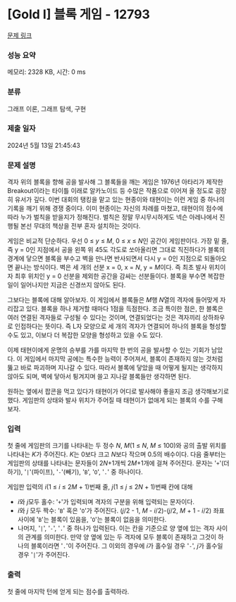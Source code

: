 # [Gold I] 블록 게임 - 12793 

[문제 링크](https://www.acmicpc.net/problem/12793) 

### 성능 요약

메모리: 2328 KB, 시간: 0 ms

### 분류

그래프 이론, 그래프 탐색, 구현

### 제출 일자

2024년 5월 13일 21:45:43

### 문제 설명

<p>격자 위의 블록을 향해 공을 발사해 그 블록들을 깨는 게임은 1976년 아타리가 제작한 Breakout이라는 타이틀 이래로 알카노이드 등 수많은 작품으로 이어져 올 정도로 굉장히 유서가 깊다. 이번 대회의 탱킹을 맡고 있는 현종이와 태현이는 이런 게임 중 하나의 기록을 깨기 위해 경쟁 중이다. 이미 현종이는 자신의 차례를 마쳤고, 태현이의 점수에 따라 누가 벌칙을 받을지가 정해진다. 벌칙은 정말 무시무시하게도 넥슨 아레나에서 진행될 본선 무대의 책상을 전부 혼자 설치하는 것이다.</p>

<p>게임은 비교적 단순하다. 우선 0 ≤ <em>y</em> ≤ <em>M</em>, 0 ≤ <em>x</em> ≤ <em>N</em>인 공간이 게임판이다. 가장 밑 줄, 즉 y = 0인 지점에서 공을 왼쪽 위 45도 각도로 쏘아올리면 그대로 직진하다가 블록의 경계에 닿으면 블록을 부수고 벽을 만나면 반사되면서 다시 y = 0인 지점으로 되돌아오면 끝나는 방식이다. 벽은 세 개의 선분 x = 0, x = <em>N</em>, y = <em>M</em>이다. 즉 최초 발사 위치이자 최후 위치인 y = 0 선분을 제외한 공간을 감싸는 선분들이다. 블록을 부수면 복잡한 일이 일어나지만 지금은 신경쓰지 않아도 된다.</p>

<p>그보다는 블록에 대해 알아보자. 이 게임에서 블록들은 <em>M</em>행 <em>N</em>열의 격자에 들어맞게 자리잡고 있다. 블록을 하나 제거할 때마다 1점을 득점한다. 조금 특이한 점은, 한 블록은 여러 연결된 격자들로 구성될 수 있다는 것이며, 연결되었다는 것은 격자끼리 상하좌우로 인접하다는 뜻이다. 즉 L자 모양으로 세 개의 격자가 연결되어 하나의 블록을 형성할 수도 있고, 이보다 더 복잡한 모양을 형성하고 있을 수도 있다.</p>

<p>이제 태현이에게 운명의 승부를 가를 마지막 한 번의 공을 발사할 수 있는 기회가 남았다. 이 게임에서 마지막 공에는 특수한 능력이 주어져서, 블록이 존재하지 않는 것처럼 뚫고 바로 파괴하며 지나갈 수 있다. 따라서 블록에 닿았을 때 어떻게 될지는 생각하지 않아도 되며, 벽에 닿아서 튕겨지며 쓸고 지나갈 블록들만 생각하면 된다.</p>

<p>원하는 옆에서 팝콘을 먹고 있다가 태현이가 어디로 발사해야 좋을지 조금 생각해보기로 했다. 게임판의 상태와 발사 위치가 주어질 때 태현이가 없애게 되는 블록의 수를 구해 보자.</p>

### 입력 

 <p>첫 줄에 게임판의 크기를 나타내는 두 정수 <em>N</em>, <em>M</em>(1 ≤ <em>N</em>, <em>M</em> ≤ 100)와 공의 출발 위치를 나타내는 <em>K</em>가 주어진다. <em>K</em>는 0보다 크고 <em>N</em>보다 작으며 0.5의 배수이다. 다음 줄부터는 게임판의 상태를 나타내는 문자들이 2<em>N</em>+1개씩 2<em>M</em>+1개에 걸쳐 주어진다. 문자는 '<code>+</code>'(더하기), '<code>|</code>'(파이프), '<code>-</code>'(빼기), '<code>B</code>', '<code>O</code>', '<code>.</code>' 중 하나이다.</p>

<p>게임판 입력의 <em>i</em>(1 ≤ <em>i</em> ≤ 2<em>M</em> + 1)번째 줄, <em>j</em>(1 ≤ <em>j</em> ≤ 2<em>N</em> + 1)번째 칸에 대해</p>

<ul>
	<li><em>i</em>와 <em>j</em>모두 홀수: '<code>+</code>'가 입력되며 격자의 구분을 위해 입력되는 문자이다.</li>
	<li><em>i</em>와 <em>j</em> 모두 짝수: '<code>B</code>' 혹은 '<code>O</code>'가 주어진다. (<em>j</em>/2 - 1, <em>M</em> - <em>i</em>/2)-(<em>j</em>/2, <em>M</em> + 1 - <em>i</em>/2) 좌표 사이에 '<code>B</code>'는 블록이 있음을, '<code>O</code>'는 블록이 없음을 의미한다.</li>
	<li>나머지, '<code>|</code>', '<code>-</code>', '<code>.</code>' 중 하나가 입력된다. 이는 칸을 기준으로 양 옆에 있는 격자 사이의 관계를 의미한다. 만약 양 옆에 있는 두 격자에 모두 블록이 존재하고 그것이 하나의 블록이라면 '<code>.</code>'이 주어진다. 그 이외의 경우에 <em>i</em>가 홀수일 경우 '<code>-</code>', <em>j</em>가 홀수일 경우 '<code>|</code>'가 주어진다.</li>
</ul>

### 출력 

 <p>첫 줄에 마지막 턴에 얻게 되는 점수를 출력하라.</p>

